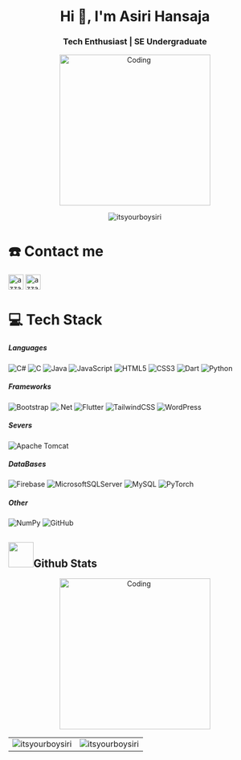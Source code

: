 <h1 align="center">Hi 👋, I'm Asiri Hansaja</h1>
<h3 align="center">Tech Enthusiast | SE Undergraduate</h3>
<p align="center">
  <img alt="Coding" width="300" src="https://i.pinimg.com/originals/81/17/8b/81178b47a8598f0c81c4799f2cdd4057.gif">
</p>

<p align="center"> <img src="https://komarev.com/ghpvc/?username=itsyourboysiri&label=Profile%20views&color=0e75b6&style=flat" alt="itsyourboysiri" /> </p>

# ☎️ Contact me

<p align="left">
      <a href="https://www.linkedin.com/in/asiri-karunachandra-0b91ba245/" target="blank"><img align="center"
         src="https://img.shields.io/badge/linkedin-%231DA1F2.svg?style=for-the-badge&logo=linkedin&logoColor=white"
         alt="azzar" height="30"/></a>
      <a href="mailto:asiri.karunachandra@gmail.com" target="blank"><img align="center"
         src="https://img.shields.io/badge/gmail-EA4335.svg?style=for-the-badge&logo=gmail&logoColor=white"
         alt="azzar" height="30"/></a>
    </p>

# 💻 Tech Stack
<h5>Languages</h5>

 ![C#](https://img.shields.io/badge/c%23-%23239120.svg?style=for-the-badge&logo=csharp&logoColor=white) ![C](https://img.shields.io/badge/c-%2300599C.svg?style=for-the-badge&logo=c&logoColor=white) ![Java](https://img.shields.io/badge/java-%23ED8B00.svg?style=for-the-badge&logo=openjdk&logoColor=white) ![JavaScript](https://img.shields.io/badge/javascript-%23323330.svg?style=for-the-badge&logo=javascript&logoColor=%23F7DF1E) ![HTML5](https://img.shields.io/badge/html5-%23E34F26.svg?style=for-the-badge&logo=html5&logoColor=white) ![CSS3](https://img.shields.io/badge/css3-%231572B6.svg?style=for-the-badge&logo=css3&logoColor=white) ![Dart](https://img.shields.io/badge/dart-%230175C2.svg?style=for-the-badge&logo=dart&logoColor=white) ![Python](https://img.shields.io/badge/python-3670A0?style=for-the-badge&logo=python&logoColor=ffdd54) 

<h5>Frameworks</h5>

 ![Bootstrap](https://img.shields.io/badge/bootstrap-%238511FA.svg?style=for-the-badge&logo=bootstrap&logoColor=white) ![.Net](https://img.shields.io/badge/.NET-5C2D91?style=for-the-badge&logo=.net&logoColor=white) ![Flutter](https://img.shields.io/badge/Flutter-%2302569B.svg?style=for-the-badge&logo=Flutter&logoColor=white) ![TailwindCSS](https://img.shields.io/badge/tailwindcss-%2338B2AC.svg?style=for-the-badge&logo=tailwind-css&logoColor=white) ![WordPress](https://img.shields.io/badge/WordPress-%23117AC9.svg?style=for-the-badge&logo=WordPress&logoColor=white) 
 <h5>Severs</h5>
 
 ![Apache Tomcat](https://img.shields.io/badge/apache%20tomcat-%23F8DC75.svg?style=for-the-badge&logo=apache-tomcat&logoColor=black)
 <h5>DataBases</h5>
 
 ![Firebase](https://img.shields.io/badge/firebase-a08021?style=for-the-badge&logo=firebase&logoColor=ffcd34) ![MicrosoftSQLServer](https://img.shields.io/badge/Microsoft%20SQL%20Server-CC2927?style=for-the-badge&logo=microsoft%20sql%20server&logoColor=white) ![MySQL](https://img.shields.io/badge/mysql-4479A1.svg?style=for-the-badge&logo=mysql&logoColor=white) ![PyTorch](https://img.shields.io/badge/PyTorch-%23EE4C2C.svg?style=for-the-badge&logo=PyTorch&logoColor=white)
  <h5>Other</h5>
  
 ![NumPy](https://img.shields.io/badge/numpy-%23013243.svg?style=for-the-badge&logo=numpy&logoColor=white) ![GitHub](https://img.shields.io/badge/github-%23121011.svg?style=for-the-badge&logo=github&logoColor=white)


## <img src="https://media.giphy.com/media/iY8CRBdQXODJSCERIr/giphy.gif" width="50">Github Stats 
<p align="center"><img  alt="Coding" width="300" src="https://cdn.dribbble.com/users/1277312/screenshots/14733298/media/39b1045e593737587dd60e42c8422d1f.gif" ></p>


<!--<p><img align="left" src="https://github-readme-stats.vercel.app/api/top-langs?username=itsyourboysiri&show_icons=true&theme=dark&locale=en&layout=compact" alt="itsyourboysiri" /></p>-->

<table align="center" style="border: none;">
  <tr>
    <td style="border: none;"><img src="https://github-readme-stats.vercel.app/api?username=itsyourboysiri&show_icons=true&theme=dark&locale=en" alt="itsyourboysiri" /></td>
    <td style="border: none;"><img src="https://github-readme-streak-stats.herokuapp.com/?user=itsyourboysiri&theme=dark" alt="itsyourboysiri" /></td>
  </tr>
</table>



